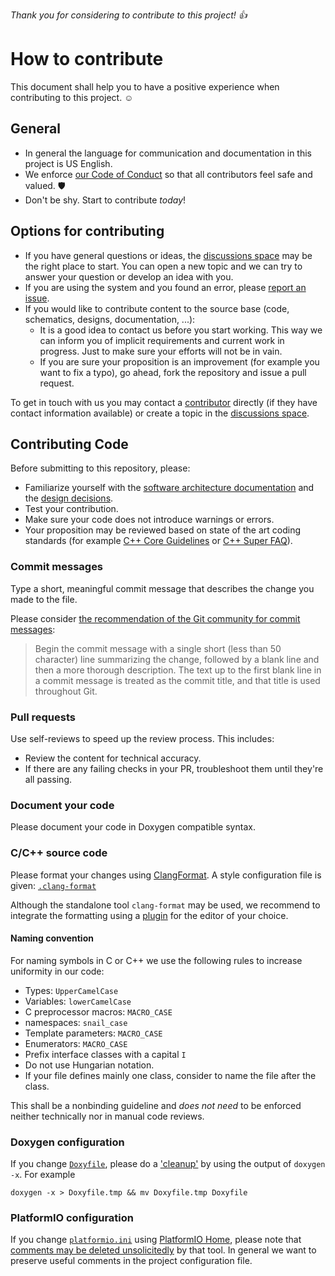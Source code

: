 *Thank you for considering to contribute to this project! 👍*

# How to contribute

This document shall help you to have a positive experience when contributing to this project. ☺️

## General

* In general the language for communication and documentation in this project is US English.
* We enforce [our Code of Conduct](CODE_OF_CONDUCT.md) so that all contributors feel safe and valued. 🛡️
* Don't be shy. Start to contribute *today*!

## Options for contributing

* If you have general questions or ideas, the [discussions space][] may be the right place to start.
  You can open a new topic and we can try to answer your question or develop an idea with you.
* If you are using the system and you found an error, please [report an issue](https://github.com/Task-Tracker-Systems/Task-Tracker-Device/issues/new/choose).
* If you would like to contribute content to the source base (code, schematics, designs, documentation, ...):
  * It is a good idea to contact us before you start working.
    This way we can inform you of implicit requirements and current work in progress.
    Just to make sure your efforts will not be in vain.
  * If you are sure your proposition is an improvement (for example you want to fix a typo), go ahead, fork the repository and issue a pull request.

To get in touch with us you may contact a [contributor](https://github.com/Task-Tracker-Systems/Task-Tracker-Device/graphs/contributors) directly (if they have contact information available) or create a topic in the [discussions space][].

[discussions space]: https://github.com/Task-Tracker-Systems/Task-Tracker-Device/discussions "discussions on GitHub"

## Contributing Code

Before submitting to this repository, please: 

* Familiarize yourself with the 
  [software architecture documentation](<\ref software_architecture> "software architecture documentation")
  and the
  [design decisions](<\ref doc/decisions> "design decisions").
* Test your contribution.
* Make sure your code does not introduce warnings or errors.
* Your proposition may be reviewed based on state of the art coding standards (for example [C++ Core Guidelines](https://isocpp.github.io/CppCoreGuidelines/) or [C++ Super FAQ](https://isocpp.org/faq)).

### Commit messages

Type a short, meaningful commit message that describes the change you made to the file.

Please consider [the recommendation of the Git community for commit messages](https://git-scm.com/docs/git-commit/2.38.0#_discussion):

> Begin the commit message with a single short (less than 50 character) line summarizing the change, followed by a blank line and then a more thorough description. The text up to the first blank line in a commit message is treated as the commit title, and that title is used throughout Git.

### Pull requests

Use self-reviews to speed up the review process.
This includes:

- Review the content for technical accuracy.
- If there are any failing checks in your PR, troubleshoot them until they're all passing.

### Document your code

Please document your code in Doxygen compatible syntax.

### C/C++ source code

Please format your changes using [ClangFormat](https://clang.llvm.org/docs/ClangFormat.html).
A style configuration file is given: [`.clang-format`](.clang-format)

Although the standalone tool `clang-format` may be used, we recommend to integrate the formatting using a [plugin](https://firefox-source-docs.mozilla.org/code-quality/coding-style/format_cpp_code_with_clang-format.html#editor-plugins) for the editor of your choice.

#### Naming convention

For naming symbols in C or C++ we use the following rules to increase uniformity in our code:

- Types: `UpperCamelCase`
- Variables: `lowerCamelCase`
- C preprocessor macros: `MACRO_CASE`
- namespaces: `snail_case`
- Template parameters: `MACRO_CASE`
- Enumerators: `MACRO_CASE`
- Prefix interface classes with a capital `I`
- Do not use Hungarian notation.
- If your file defines mainly one class, consider to name the file after the class.

This shall be a nonbinding guideline and *does not need* to be enforced neither technically nor in manual code reviews.

### Doxygen configuration

If you change [`Doxyfile`](Doxyfile), please do a ['cleanup'](https://stackoverflow.com/questions/71157463/what-part-of-the-doxygen-configuration-doxyfile-is-recommended-for-version-con#comment125783393_71157463) by using the output of `doxygen -x`.
For example

    doxygen -x > Doxyfile.tmp && mv Doxyfile.tmp Doxyfile

### PlatformIO configuration

If you change [`platformio.ini`](platformio.ini) using [PlatformIO Home](https://docs.platformio.org/en/latest/home/index.html#platformio-home), please note that [comments may be deleted unsolicitedly](https://github.com/platformio/platformio-core/issues/3862) by that tool.
In general we want to preserve useful comments in the project configuration file.
